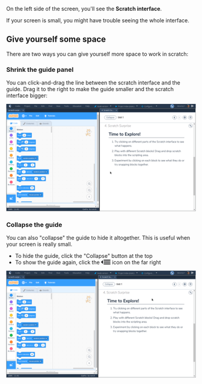 
On the left side of the screen, you'll see the **Scratch interface**. 

If your screen is small, you might have trouble seeing the whole interface.

## Give yourself some space
There are two ways you can give yourself more space to work in scratch:

### Shrink the guide panel
You can click-and-drag the line between the scratch interface and the guide. Drag it to the right to make the guide smaller and the scratch interface bigger:

![guide resize panel](.guides/img/codio-guide-resize-pane.gif)

### Collapse the guide
You can also "collapse" the guide to hide it altogether. This is useful when your screen is really small.

- To hide the guide, click the "Collapse" button at the top
- To show the guide again, click the ![uncollapse icon](.guides/img/uncollapse-icon.png) icon on the far right

![guide collapse](.guides/img/codio-guide-collapse.gif)
